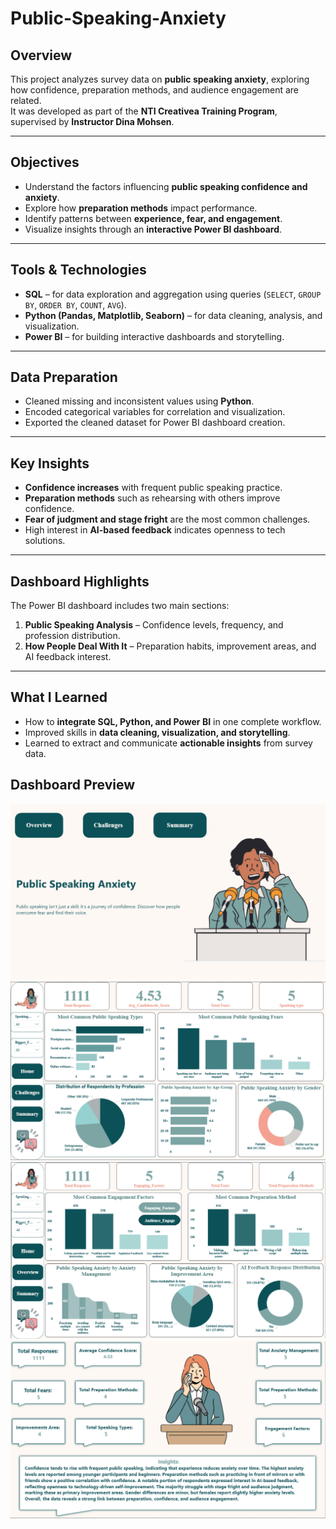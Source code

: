 # Public-Speaking-Anxiety

## Overview
This project analyzes survey data on **public speaking anxiety**, exploring how confidence, preparation methods, and audience engagement are related.  
It was developed as part of the **NTI Creativea Training Program**, supervised by **Instructor Dina Mohsen**.

---

## Objectives
- Understand the factors influencing **public speaking confidence and anxiety**.  
- Explore how **preparation methods** impact performance.  
- Identify patterns between **experience, fear, and engagement**.  
- Visualize insights through an **interactive Power BI dashboard**.

---

##  Tools & Technologies
- **SQL** – for data exploration and aggregation using queries (`SELECT`, `GROUP BY`, `ORDER BY`, `COUNT`, `AVG`).  
- **Python (Pandas, Matplotlib, Seaborn)** – for data cleaning, analysis, and visualization.  
- **Power BI** – for building interactive dashboards and storytelling.

---

## Data Preparation
- Cleaned missing and inconsistent values using **Python**.  
- Encoded categorical variables for correlation and visualization.  
- Exported the cleaned dataset for Power BI dashboard creation.

---

## Key Insights
- **Confidence increases** with frequent public speaking practice.  
- **Preparation methods** such as rehearsing with others improve confidence.  
- **Fear of judgment and stage fright** are the most common challenges.  
- High interest in **AI-based feedback** indicates openness to tech solutions.

---

## Dashboard Highlights
The Power BI dashboard includes two main sections:
1. **Public Speaking Analysis** – Confidence levels, frequency, and profession distribution.  
2. **How People Deal With It** – Preparation habits, improvement areas, and AI feedback interest.

---

## What I Learned
- How to **integrate SQL, Python, and Power BI** in one complete workflow.  
- Improved skills in **data cleaning, visualization, and storytelling**.  
- Learned to extract and communicate **actionable insights** from survey data.

##  Dashboard Preview
![Home Page](https://github.com/Roaa-saad/Public-Speaking-Anxiety/raw/bd696df6ee252a67e058d82f2b339f1ed83db005/Screenshot%202025-10-10%20111443.png)
![Overview](https://github.com/Roaa-saad/Public-Speaking-Anxiety/raw/0f17505a1efea4528d508ee8ed006527f1871037/Screenshot%202025-10-10%20105654.png)
![Challenges](https://github.com/Roaa-saad/Public-Speaking-Anxiety/raw/0f17505a1efea4528d508ee8ed006527f1871037/Screenshot%202025-10-10%20111756.png)
![Summary](https://github.com/Roaa-saad/Public-Speaking-Anxiety/raw/0f17505a1efea4528d508ee8ed006527f1871037/Screenshot%202025-10-10%20105728.png)


